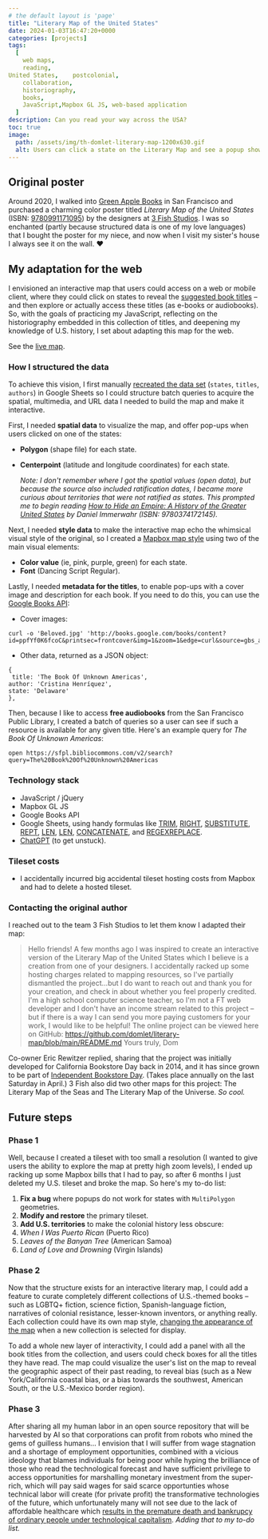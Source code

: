```yaml
---
# the default layout is 'page'
title: "Literary Map of the United States"
date: 2024-01-03T16:47:20+0000
categories: [projects]
tags:
  [
    web maps,
    reading,
United States,    postcolonial,
    collaboration,
    historiography,
    books,
    JavaScript,Mapbox GL JS, web-based application
  ]
description: Can you read your way across the USA?
toc: true
image:
  path: /assets/img/th-domlet-literary-map-1200x630.gif
  alt: Users can click a state on the Literary Map and see a popup showing the book recommendation for that state.
---
```


## Original poster

Around 2020, I walked into [Green Apple Books](https://www.greenapplebooks.com/) in San Francisco and purchased a charming color poster titled _Literary Map of the United States_ (ISBN: [9780991171095](https://www.google.com/search?q=ISBN%3A+9780991171095)) by the designers at [3 Fish Studios](https://www.3fishstudios.com/). I was so enchanted (partly because structured data is one of my love languages) that I bought the poster for my niece, and now when I visit my sister's house I always see it on the wall. ❤️

## My adaptation for the web

I envisioned an interactive map that users could access on a web or mobile client, where they could click on states to reveal the [suggested book titles](https://www.goodreads.com/review/list/25373-dom) – and then explore or actually access these titles (as e-books or audiobooks). So, with the goals of practicing my JavaScript, reflecting on the historiography embedded in this collection of titles, and deepening my knowledge of U.S. history, I set about adapting this map for the web.

See the [live map](https://domlet.github.io/literary-map).

### How I structured the data

To achieve this vision, I first manually [recreated the data set](https://docs.google.com/spreadsheets/d/1kcxMgFJvpx5HScnQBdH8BzgavMmKPC0hCttOQx20IN0/edit?gid=1752591852#gid=1752591852) (`states`, `titles`, `authors`) in Google Sheets so I could structure batch queries to acquire the spatial, multimedia, and URL data I needed to build the map and make it interactive.

First, I needed **spatial data** to visualize the map, and offer pop-ups when users clicked on one of the states:

- **Polygon** (shape file) for each state.
- **Centerpoint** (latitude and longitude coordinates) for each state.

  *Note: I don't remember where I got the spatial values (open data), but because the source also included ratification dates, I became more curious about territories that were not ratified as states. This prompted me to begin reading [*How to Hide an Empire: A History of the Greater United States*](https://www.goodreads.com/book/show/40121985-how-to-hide-an-empire) by Daniel Immerwahr (ISBN: 9780374172145).*

Next, I needed **style data** to make the interactive map echo the whimsical visual style of the original, so I created a [Mapbox map style](https://api.mapbox.com/styles/v1/domlet/clqx1hpcj000k01rc3ihn75lf.html?title=view&access_token=pk.eyJ1IjoiZG9tbGV0IiwiYSI6ImNsanp3a24xeDAxMjMzZGxpeDY3MWZpMXkifQ.4TIVDbum8xmIdzokCod3Ww&zoomwheel=true&fresh=true#4.11/46.79/-120.65) using two of the main visual elements:

- **Color value** (ie, pink, purple, green) for each state.
- **Font** (Dancing Script Regular).

Lastly, I needed **metadata for the titles**, to enable pop-ups with a cover image and description for each book. If you need to do this, you can use the [Google Books API](https://developers.google.com/books):

- Cover images:

```
curl -o 'Beloved.jpg' 'http://books.google.com/books/content?id=ppfYf0K6fcoC&printsec=frontcover&img=1&zoom=1&edge=curl&source=gbs_api'
```

- Other data, returned as a JSON object:

```
{
 title: 'The Book Of Unknown Americas',
author: 'Cristina Henríquez',
state: 'Delaware'
},
```

Then, because I like to access **free audiobooks** from the San Francisco Public Library, I created a batch of queries so a user can see if such a resource is available for any given title. Here's an example query for _The Book Of Unknown Americas_:

```
open https://sfpl.bibliocommons.com/v2/search?query=The%20Book%20Of%20Unknown%20Americas
```

### Technology stack

- JavaScript / jQuery
- Mapbox GL JS
- Google Books API
- Google Sheets, using handy formulas like [TRIM](https://www.google.com/search?q=google+sheets+formula+TRIM), [RIGHT](https://www.google.com/search?q=google+sheets+formula+RIGHT), [SUBSTITUTE](https://www.google.com/search?q=google+sheets+formula+SUBSTITUTE), [REPT](https://www.google.com/search?q=google+sheets+formula+REPT), [LEN](https://www.google.com/search?q=google+sheets+formula+LEN), [LEN](https://www.google.com/search?q=google+sheets+formula+LEN), [CONCATENATE](https://www.google.com/search?q=google+sheets+formula+CONCATENATE), and [REGEXREPLACE](https://www.google.com/search?q=google+sheets+formula+REGEXREPLACE).
- [ChatGPT](https://chatgpt.com/) (to get unstuck).

### Tileset costs

- I accidentally incurred big accidental tileset hosting costs from Mapbox and had to delete a hosted tileset.

### Contacting the original author

I reached out to the team 3 Fish Studios to let them know I adapted their map:

> Hello friends! A few months ago I was inspired to create an interactive version of the Literary Map of the United States which I believe is a creation from one of your designers. I accidentally racked up some hosting charges related to mapping resources, so I've partially dismantled the project...but I do want to reach out and thank you for your creation, and check in about whether you feel properly credited. I'm a high school computer science teacher, so I'm not a FT web developer and I don't have an income stream related to this project – but if there is a way I can send you more paying customers for your work, I would like to be helpful! The online project can be viewed here on GitHub: https://github.com/domlet/literary-map/blob/main/README.md Yours truly, Dom

Co-owner Eric Rewitzer replied, sharing that the project was initially developed for California Bookstore Day back in 2014, and it has since grown to be part of [Independent Bookstore Day](https://www.bookweb.org/independent-bookstore-day). (Takes place annually on the last Saturday in April.) 3 Fish also did two other maps for this project: The Literary Map of the Seas and The Literary Map of the Universe. _So cool._

## Future steps

### Phase 1

Well, because I created a tileset with too small a resolution (I wanted to give users the ability to explore the map at pretty high zoom levels), I ended up racking up some Mapbox bills that I had to pay, so after 6 months I just deleted my U.S. tileset and broke the map. So here's my to-do list:

1. **Fix a bug** where popups do not work for states with `MultiPolygon` geometries.
1. **Modify and restore** the primary tileset.
1. **Add U.S. territories** to make the colonial history less obscure:
1. _When I Was Puerto Rican_ (Puerto Rico)
1. _Leaves of the Banyan Tree_ (American Samoa)
1. _Land of Love and Drowning_ (Virgin Islands)

### Phase 2

Now that the structure exists for an interactive literary map, I could add a feature to curate completely different collections of U.S.-themed books – such as LGBTQ+ fiction, science fiction, Spanish-language fiction, narratives of colonial resistance, lesser-known inventors, or anything really. Each collection could have its own map style, [changing the appearance of the map](https://docs.mapbox.com/mapbox-gl-js/example/style-switch/) when a new collection is selected for display.

To add a whole new layer of interactivity, I could add a panel with all the book titles from the collection, and users could check boxes for all the titles they have read. The map could visualize the user's list on the map to reveal the geographic aspect of their past reading, to reveal bias (such as a New York/California coastal bias, or a bias towards the southwest, American South, or the U.S.-Mexico border region).

### Phase 3

After sharing all my human labor in an open source repository that will be harvested by AI so that corporations can profit from robots who mined the gems of guilless humans... I envision that I will suffer from wage stagnation and a shortage of employment opportunities, combined with a vicious ideology that blames individuals for being poor while hyping the brilliance of those who read the technological forecast and have sufficient privilege to access opportunities for marshalling monetary investment from the super-rich, which will pay said wages for said scarce opportunties whose technical labor will create (for private profit) the transformative technologies of the future, which unfortunately many will not see due to the lack of affordable healthcare which [results in the premature death and bankrupcy of ordinary people under technological capitalism](https://podcasts.apple.com/us/podcast/nicole-chung-carrying-memories-alone/id1643163707?i=1000641948106). _Adding that to my to-do list._
